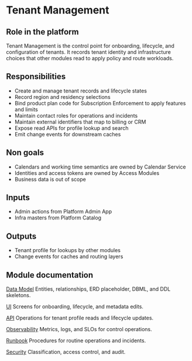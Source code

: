 # Tenant Management

## Role in the platform
Tenant Management is the control point for onboarding, lifecycle, and configuration of tenants. It records tenant identity and infrastructure choices that other modules read to apply policy and route workloads.

## Responsibilities
- Create and manage tenant records and lifecycle states
- Record region and residency selections
- Bind product plan code for Subscription Enforcement to apply features and limits
- Maintain contact roles for operations and incidents
- Maintain external identifiers that map to billing or CRM
- Expose read APIs for profile lookup and search
- Emit change events for downstream caches

## Non goals
- Calendars and working time semantics are owned by Calendar Service
- Identities and access tokens are owned by Access Modules
- Business data is out of scope

## Inputs
- Admin actions from Platform Admin App
- Infra masters from Platform Catalog

## Outputs
- Tenant profile for lookups by other modules
- Change events for caches and routing layers

## Module documentation

[Data Model](data-model.md)
Entities, relationships, ERD placeholder, DBML, and DDL skeletons.

[UI](ui.md)
Screens for onboarding, lifecycle, and metadata edits.

[API](api.md)
Operations for tenant profile reads and lifecycle updates.

[Observability](observability.md)
Metrics, logs, and SLOs for control operations.

[Runbook](runbook.md)
Procedures for routine operations and incidents.

[Security](security.md)
Classification, access control, and audit.
